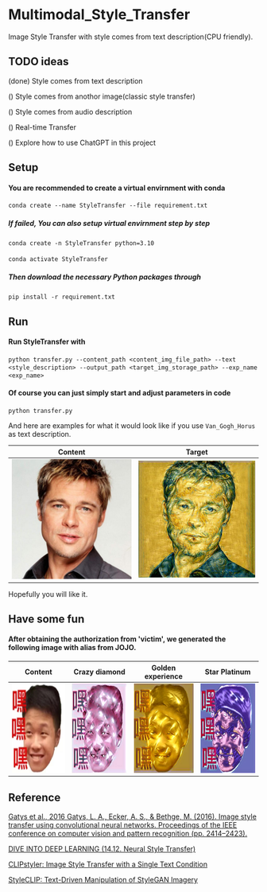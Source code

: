 # Multimodal_Style_Transfer
Image Style Transfer with style comes from text description(CPU friendly).

## TODO ideas

(done)  Style comes from text description

()  Style comes from anothor image(classic style transfer)

()  Style comes from audio description

()  Real-time Transfer

()  Explore how to use ChatGPT in this project

## Setup

#### You are recommended to create a virtual envirnment with conda

```shell script
conda create --name StyleTransfer --file requirement.txt
```

##### If failed, You can also setup virtual envirnment step by step

```shell script
conda create -n StyleTransfer python=3.10

conda activate StyleTransfer
```

##### Then download the necessary Python packages through

```shell script
pip install -r requirement.txt
```

## Run

#### Run StyleTransfer with

```shell script
python transfer.py --content_path <content_img_file_path> --text <style_description> --output_path <target_img_storage_path> --exp_name <exp_name>
```

#### Of course you can just simply start and adjust parameters in code

```
python transfer.py
```

And here are examples for what it would look like if you use `Van_Gogh_Horus` as text description.

Content          |  Target
:-------------------------:|:-------------------------:
![](./data/face2.jpeg)  |  ![](./outputs/test/Van_Gogh_Horus_face2_exp1.jpg)

Hopefully you will like it.



## Have some fun

#### After obtaining the authorization from 'victim', we generated the following image with alias from JOJO.

|   Content     |   Crazy diamond   |   Golden experience   |   Star Platinum   |
:---------------:|:-------------------:|:-----------------------:|:-------------------:
<img src="./data/head.jpg" width = "180" height = "180"/>   |   <img src="./outputs/JOJO_special/Crazy_diamond_head_exp1.jpg" width = "180" height = "180"/>    |   <img src="./outputs/JOJO_special/Golden_experience_head_exp1.jpg" width = "180" height = "180"/>    |   <img src="./outputs/JOJO_special/Star_Platinum_head_exp1.jpg" width = "180" height = "180"/>

## Reference

[Gatys et al., 2016 Gatys, L. A., Ecker, A. S., & Bethge, M. (2016). Image style transfer using convolutional neural networks. Proceedings of the IEEE conference on computer vision and pattern recognition (pp. 2414–2423).](https://www.cv-foundation.org/openaccess/content_cvpr_2016/papers/Gatys_Image_Style_Transfer_CVPR_2016_paper.pdf)

[DIVE INTO DEEP LEARNING (14.12. Neural Style Transfer)](https://d2l.ai/chapter_computer-vision/neural-style.html)

[CLIPstyler: Image Style Transfer with a Single Text Condition](https://arxiv.org/abs/2112.00374)

[StyleCLIP: Text-Driven Manipulation of StyleGAN Imagery](https://arxiv.org/abs/2103.17249)